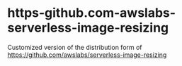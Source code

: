 # https-github.com-awslabs-serverless-image-resizing
Customized version of the distribution form of https://github.com/awslabs/serverless-image-resizing
